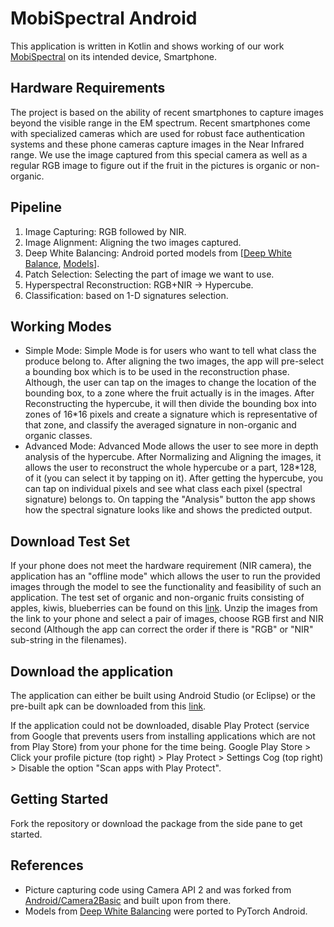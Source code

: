 # MobiSpectral Android
This application is written in Kotlin and shows working of our work [MobiSpectral](https://github.com/) on its intended device, Smartphone.

## Hardware Requirements
The project is based on the ability of recent smartphones to capture images beyond the visible range in the EM spectrum. Recent smartphones come with specialized cameras which are used for robust face authentication systems and these phone cameras capture images in the Near Infrared range. We use the image captured from this special camera as well as a regular RGB image to figure out if the fruit in the pictures is organic or non-organic.

## Pipeline
1. Image Capturing: RGB followed by NIR.
3. Image Alignment: Aligning the two images captured.
4. Deep White Balancing: Android ported models from [[Deep White Balance](https://github.com/mahmoudnafifi/Deep_White_Balance), [Models](https://github.com/mahmoudnafifi/Deep_White_Balance/tree/master/PyTorch/models)].
5. Patch Selection: Selecting the part of image we want to use.
6. Hyperspectral Reconstruction: RGB+NIR -> Hypercube.
7. Classification: based on 1-D signatures selection.

## Working Modes
- Simple Mode: Simple Mode is for users who want to tell what class the produce belong to. After aligning the two images, the app will pre-select a bounding box which is to be used in the reconstruction phase. Although, the user can tap on the images to change the location of the bounding box, to a zone where the fruit actually is in the images. After Reconstructing the hypercube, it will then divide the bounding box into zones of 16*16 pixels and create a signature which is representative of that zone, and classify the averaged signature in non-organic and organic classes.
- Advanced Mode: Advanced Mode allows the user to see more in depth analysis of the hypercube. After Normalizing and Aligning the images, it allows the user to reconstruct the whole hypercube or a part, 128*128, of it (you can select it by tapping on it). After getting the hypercube, you can tap on individual pixels and see what class each pixel (spectral signature) belongs to. On tapping the "Analysis" button the app shows how the spectral signature looks like and shows the predicted output.

## Download Test Set
If your phone does not meet the hardware requirement (NIR camera), the application has an "offline mode" which allows the user to run the provided images through the model to see the functionality and feasibility of such an application. The test set of organic and non-organic fruits consisting of apples, kiwis, blueberries can be found on this [link](https://drive.google.com/file/d/1n3a9339pDgV6Gq013Jl90_L0w76Xu3pp/view?usp=drive_link "Kiwi Test Dataset"). Unzip the images from the link to your phone and select a pair of images, choose RGB first and NIR second (Although the app can correct the order if there is "RGB" or "NIR" sub-string in the filenames).

## Download the application
The application can either be built using Android Studio (or Eclipse) or the pre-built apk can be downloaded from this [link](https://drive.google.com/file/d/1mXh3MfAjHpVwVkXyuKLcwiLlh-kfhZh3/view?usp=drive_link "MobiSpectral Android Application (v1.0)").

If the application could not be downloaded, disable Play Protect (service from Google that prevents users from installing applications which are not from Play Store) from your phone for the time being. Google Play Store > Click your profile picture (top right) > Play Protect > Settings Cog (top right) > Disable the option "Scan apps with Play Protect".

## Getting Started
Fork the repository or download the package from the side pane to get started.

## References
- Picture capturing code using Camera API 2 and was forked from [Android/Camera2Basic](https://github.com/android/camera-samples/tree/main/Camera2Basic) and built upon from there.
- Models from [Deep White Balancing](https://github.com/mahmoudnafifi/Deep_White_Balance) were ported to PyTorch Android.